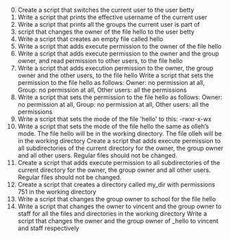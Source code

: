 0. Create a script that switches the current user to the user betty
1. Write a script that prints the effective username of the current user
2. Write a script that prints all the groups the current user is part of
3. script that changes the owner of the file hello to the user betty
4. Write a script that creates an empty file called hello
5. Write a script that adds execute permission to the owner of the file hello
6. Write a script that adds execute permission to the owner and the group owner, and read permission to other users, to the file hello
7. Write a script that adds execution permission to the owner, the group owner and the other users, to the file hello
Write a script that sets the permission to the file hello as follows: Owner: no permission at all, Group: no permission at all, Other users: all the permissions
8. Write a script that sets the permission to the file hello as follows: Owner: no permission at all, Group: no permission at all, Other users: all the permissions
9. Write a script that sets the mode of the file 'hello' to this: -rwxr-x-wx
10. Write a script that sets the mode of the file hello the same as olleh’s mode. The file hello will be in the working directory. The file olleh will be in the working directory
Create a script that adds execute permission to all subdirectories of the current directory for the owner, the group owner and all other users. Regular files should not be changed.
11. Create a script that adds execute permission to all subdirectories of the current directory for the owner, the group owner and all other users. Regular files should not be changed.
12. Create a script that creates a directory called my_dir with permissions 751 in the working directory
13. Write a script that changes the group owner to school for the file hello
14. Write a script that changes the owner to vincent and the group owner to staff for all the files and directories in the working directory
Write a script that changes the owner and the group owner of _hello to vincent and staff respectively
